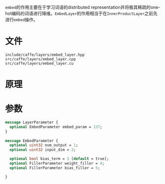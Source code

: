 `embed`的作用主要在于学习词语的distributed representation并将极其稀疏的one-hot编码的词语进行降维。`EmbedLayer`的作用相当于在`InnerProductLayer`之前先进行`embed`操作。

# 文件
```
include/caffe/layers/embed_layer.hpp
src/caffe/layers/embed_layer.cpp
src/caffe/layers/embed_layer.cu
```

# 原理

# 参数
```protobuf
message LayerParameter {
  optional EmbedParameter embed_param = 137;
}
  
message EmbedParameter {
  optional uint32 num_output = 1; 
  optional uint32 input_dim = 2;

  optional bool bias_term = 3 [default = true]; 
  optional FillerParameter weight_filler = 4; 
  optional FillerParameter bias_filler = 5; 

}
```